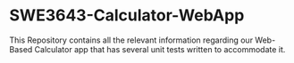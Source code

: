 # SWE3643-Calculator-WebApp
This Repository contains all the relevant information regarding our Web-Based Calculator app that has several unit tests written to accommodate it.

